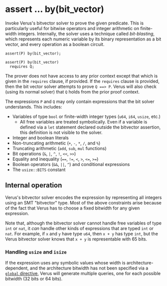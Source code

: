 # assert ... by(bit_vector)

Invoke Verus's bitvector solver to prove the given predicate.
This is particularly useful for bitwise operators
and integer arithmetic on finite-width integers.
Internally, the solver uses a technique called _bit-blasting_, which represents each numeric variable
by its binary representation as a bit vector, and every operation as a boolean circuit.


```
assert(P) by(bit_vector);
```

```
assert(P) by(bit_vector)
  requires Q;
```

The prover does not have access to any prior context except that which is given in
the `requires` clause, if provided. If the `requires` clause is provided, then the
bit vector solver attempts to prove `Q ==> P`. Verus will also check (using its normal solver)
that `Q` holds from the prior proof context.

The expressions `P` and `Q` may only contain expressions that the bit solver understands.
This includes:

 * Variables of type `bool` or finite-width integer types (`u64`, `i64`, `usize`, etc.)
   * All free variables are treated symbolically. Even if a variable is defined via a `let`
     statement declared outside the bitvector assertion, this definition is not visible
     to the solver.
 * Integer and boolean literals
 * Non-truncating arithmetic (`+`, `-`, `*`, `/`, and `%`)
 * Truncating arithmetic (`add`, `sub`, `mul` functions)
 * Bit operations (`&`, `|`, `^`, `!`, `<<`, `>>`)
 * Equality and inequality (`==`, `!=`, `<`, `>`, `<=`, `>=`)
 * Boolean operators (`&&`, `||`, `^`) and conditional expressions
 * The `usize::BITS` constant

## Internal operation

Verus's bitvector solver encodes the expression by representing all integers using an SMT "bitvector" type.
Most of the above constraints arise 
because of the fact that Verus has to choose a fixed bitwidth for any given expression.

Note that, although the bitvector solver cannot handle free variables of type
`int` or `nat`, it _can_ handle other kinds of expressions that are typed `int` or `nat`.
For example, if `x` and `y` have type `u64`, then `x + y` has type `int`,
but the Verus bitvector solver knows that `x + y` is representable with 65 bits.

### Handling `usize` and `isize`

If the expression uses any symbolic values whose width is architecture-dependent,
and the architecture bitwidth has not been specified via a [`global` directive](./reference-global.md),
Verus will generate multiple queries, one for each possible bitwidth (32 bits or 64 bits).
